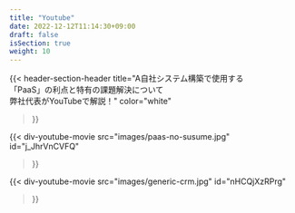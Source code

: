 ```yaml
---
title: "Youtube"
date: 2022-12-12T11:14:30+09:00
draft: false
isSection: true
weight: 10
---
```


{{< header-section-header 
    title="A自社システム構築で使用する<br class='hidden lg:block'>「PaaS」の利点と特有の課題解決について<br class='hidden lg:block'>弊社代表がYouTubeで解説！"
    color="white"
>}}

<div class="flex flex-col md:flex-row gap-y-10 md:gap-y-0 3xl:gap-y-0 justify-between items-center mx-auto md:w-11/12 2xl:w-3/4 md:max-w-[1500px]">

{{< div-youtube-movie 
    src="images/paas-no-susume.jpg"
    id="j_JhrVnCVFQ" 
>}}

{{< div-youtube-movie 
    src="images/generic-crm.jpg"
    id="nHCQjXzRPrg" 
>}}
